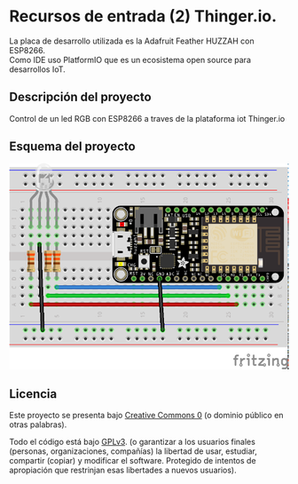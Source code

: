 # Recursos de entrada (2) Thinger.io.

La placa de desarrollo utilizada es la Adafruit Feather HUZZAH con ESP8266.  
Como IDE uso PlatformIO que es un ecosistema open source para desarrollos IoT.  

## Descripción del proyecto

Control de un led RGB con ESP8266 a traves de la plataforma iot Thinger.io

## Esquema del proyecto

![Esquema proyecto](https://raw.githubusercontent.com/moisesfa/Proyectos_ESP8266/master/ThingerIO_Rec_Entrada/Rec_Entrada_02/img/esquema.png)


## Licencia

Este proyecto se presenta bajo [Creative Commons 0](https://creativecommons.org/publicdomain/zero/1.0/) (o dominio público en otras palabras). 

Todo el código está bajo [GPLv3](https://www.gnu.org/licenses/gpl-3.0.en.html). (o garantizar a los usuarios finales (personas, organizaciones, compañías) la libertad de usar, estudiar, compartir (copiar) y modificar el software. Protegido de intentos de apropiación que restrinjan esas libertades a nuevos usuarios).